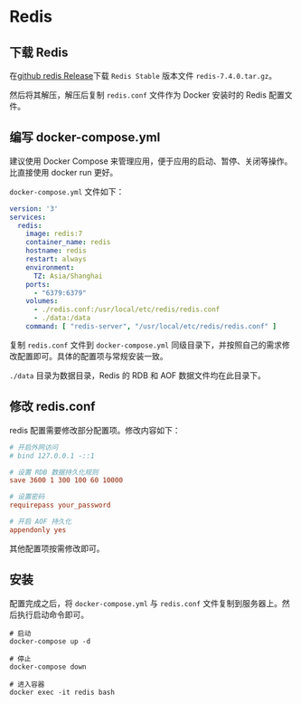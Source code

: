 # Redis

## 下载 Redis

在[github redis Release](https://github.com/redis/redis/releases)下载 `Redis Stable` 版本文件 `redis-7.4.0.tar.gz`。

然后将其解压，解压后复制 `redis.conf` 文件作为 Docker 安装时的 Redis 配置文件。

## 编写 docker-compose.yml

建议使用 Docker Compose 来管理应用，便于应用的启动、暂停、关闭等操作。比直接使用 docker run 更好。

`docker-compose.yml` 文件如下：

```yaml
version: '3'
services:
  redis:
    image: redis:7
    container_name: redis
    hostname: redis
    restart: always
    environment:
      TZ: Asia/Shanghai
    ports:
      - "6379:6379"
    volumes:
      - ./redis.conf:/usr/local/etc/redis/redis.conf
      - ./data:/data
    command: [ "redis-server", "/usr/local/etc/redis/redis.conf" ]
```

复制 `redis.conf` 文件到 `docker-compose.yml` 同级目录下，并按照自己的需求修改配置即可。具体的配置项与常规安装一致。

`./data` 目录为数据目录，Redis 的 RDB 和 AOF 数据文件均在此目录下。

## 修改 redis.conf 

redis 配置需要修改部分配置项。修改内容如下：

```conf
# 开启外网访问
# bind 127.0.0.1 -::1

# 设置 RDB 数据持久化规则
save 3600 1 300 100 60 10000

# 设置密码
requirepass your_password

# 开启 AOF 持久化
appendonly yes
```

其他配置项按需修改即可。

## 安装

配置完成之后，将 `docker-compose.yml` 与 `redis.conf` 文件复制到服务器上。然后执行启动命令即可。

```shell
# 启动
docker-compose up -d

# 停止
docker-compose down

# 进入容器
docker exec -it redis bash
```
